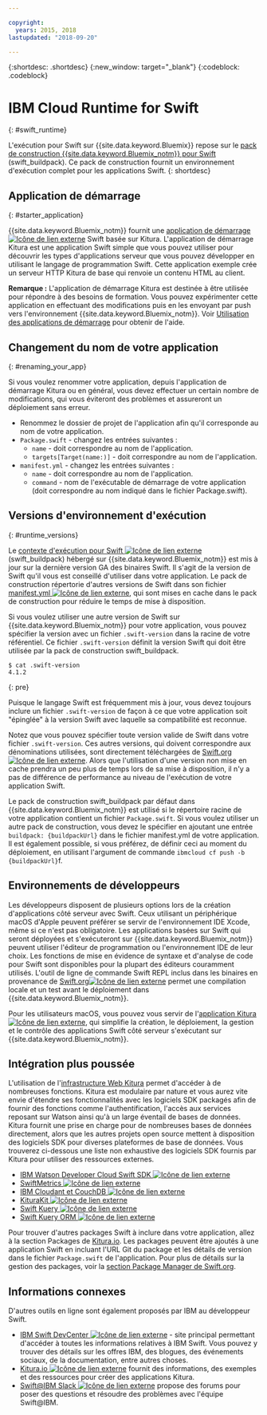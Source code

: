 ```yaml
---

copyright:
  years: 2015, 2018
lastupdated: "2018-09-20"

---
```


{:shortdesc: .shortdesc}
{:new_window: target="_blank"}
{:codeblock: .codeblock}

# IBM Cloud Runtime for Swift
{: #swift_runtime}

L'exécution pour Swift sur {{site.data.keyword.Bluemix}} repose sur le [pack de construction {{site.data.keyword.Bluemix_notm}} pour Swift](https://github.com/IBM-Swift/swift-buildpack) (swift_buildpack).
Ce pack de construction fournit un environnement d'exécution complet pour les applications Swift.
{: shortdesc}

## Application de démarrage
{: #starter_application}

{{site.data.keyword.Bluemix_notm}} fournit une [application de démarrage ![Icône de lien externe](../../icons/launch-glyph.svg "Icône de lien externe")](https://github.com/IBM-Cloud/Kitura-Starter) Swift basée sur Kitura. L'application de démarrage Kitura est une application Swift simple que vous pouvez utiliser pour découvrir les types d'applications serveur que vous pouvez développer en utilisant le langage de programmation Swift. Cette application exemple crée un serveur HTTP Kitura de base qui renvoie un contenu HTML au client.

**Remarque :** L'application de démarrage Kitura est destinée à être utilisée pour répondre à des besoins de formation. Vous pouvez expérimenter cette application en effectuant des modifications puis en les envoyant par push vers l'environnement {{site.data.keyword.Bluemix_notm}}. Voir [Utilisation des applications de démarrage](../common/starter_app_usage.html) pour obtenir de l'aide.

## Changement du nom de votre application
{: #renaming_your_app}

Si vous voulez renommer votre application, depuis l'application de démarrage Kitura ou en général, vous devez effectuer un certain nombre de modifications, qui vous éviteront des problèmes et assureront un déploiement sans erreur.

- Renommez le dossier de projet de l'application afin qu'il corresponde au nom de votre application.
- `Package.swift` - changez les entrées suivantes :
    - `name` - doit correspondre au nom de l'application.
    - `targets[Target(name:)]` - doit correspondre au nom de l'application.
- `manifest.yml` - changez les entrées suivantes :
    - `name` - doit correspondre au nom de l'application.
    - `command` - nom de l'exécutable de démarrage de votre application (doit correspondre au nom indiqué dans le fichier Package.swift).

## Versions d'environnement d'exécution
{: #runtime_versions}

Le [contexte d'exécution pour Swift ![Icône de lien externe](../../icons/launch-glyph.svg "Icône de lien externe")](https://github.com/IBM-Swift/swift-buildpack) (swift_buildpack) hébergé sur {{site.data.keyword.Bluemix_notm}} est mis à jour sur la dernière version GA des binaires Swift. Il s'agit de la version de Swift qu'il vous est conseillé d'utiliser dans votre application. Le pack de construction répertorie d'autres versions de Swift dans son fichier [manifest.yml ![Icône de lien externe](../../icons/launch-glyph.svg "Icône de lien externe")](https://github.com/IBM-Swift/swift-buildpack/blob/master/manifest.yml), qui sont mises en cache dans le pack de construction pour réduire le temps de mise à disposition.

Si vous voulez utiliser une autre version de Swift sur {{site.data.keyword.Bluemix_notm}} pour votre application, vous pouvez spécifier la version avec un fichier `.swift-version` dans la racine de votre référentiel. Ce fichier `.swift-version` définit la version Swift qui doit être utilisée par la pack de construction swift_buildpack.

```
$ cat .swift-version
4.1.2
```
{: pre}

Puisque le langage Swift est fréquemment mis à jour, vous devez toujours inclure un fichier `.swift-version` de façon à ce que votre application soit "épinglée" à la version Swift avec laquelle sa compatibilité est reconnue.

Notez que vous pouvez spécifier toute version valide de Swift dans votre fichier `.swift-version`. Ces autres versions, qui doivent correspondre aux dénominations utilisées, sont directement téléchargées de [Swift.org![Icône de lien externe](../../icons/launch-glyph.svg "Icône de lien externe")](https://swift.org/download/). Alors que l'utilisation d'une version non mise en cache prendra un peu plus de temps lors de sa mise à disposition, il n'y a pas de différence de performance au niveau de l'exécution de votre application Swift.

Le pack de construction swift_buildpack par défaut dans {{site.data.keyword.Bluemix_notm}} est utilisé si le répertoire racine de votre application contient un fichier `Package.swift`.  Si vous voulez utiliser un autre pack de construction, vous devez le spécifier en ajoutant une entrée `buildpack: {buildpackUrl}` dans le fichier manifest.yml de votre application. Il est également possible, si vous préférez, de définir ceci au moment du déploiement, en utilisant l'argument de commande `ibmcloud cf push -b {buildpackUrl}`f.


## Environnements de développeurs

Les développeurs disposent de plusieurs options lors de la création d'applications côté serveur avec Swift. Ceux utilisant un périphérique macOS d'Apple peuvent préférer se servir de l'environnement IDE Xcode, même si ce n'est pas obligatoire.  Les applications basées sur Swift qui seront déployées et s'exécuteront sur {{site.data.keyword.Bluemix_notm}} peuvent utiliser l'éditeur de programmation ou l'environnement IDE de leur choix.  Les fonctions de mise en évidence de syntaxe et d'analyse de code pour Swift sont disponibles pour la plupart des éditeurs couramment utilisés. L'outil de ligne de commande Swift REPL inclus dans les binaires en provenance de [Swift.org![Icône de lien externe](../../icons/launch-glyph.svg "Icône de lien externe")](https://swift.org/) permet une compilation locale et un test avant le déploiement dans {{site.data.keyword.Bluemix_notm}}.

Pour les utilisateurs macOS, vous pouvez vous servir de l'[application Kitura ![Icône de lien externe](../../icons/launch-glyph.svg "Icône de lien externe")](https://www.kitura.io/app.html), qui simplifie la création, le déploiement, la gestion et le contrôle des applications Swift côté serveur s'exécutant sur {{site.data.keyword.Bluemix_notm}}.  


## Intégration plus poussée

L'utilisation de l'[infrastructure Web Kitura](http://ibm-swift.github.io/Kitura/) permet d'accéder à de nombreuses fonctions. Kitura est modulaire par nature et vous aurez vite envie d'étendre ses fonctionnalités avec les logiciels SDK packagés afin de fournir des fonctions comme l'authentification, l'accès aux services reposant sur Watson ainsi qu'à un large éventail de bases de données.  Kitura fournit une prise en charge pour de nombreuses bases de données directement, alors que les autres projets open source mettent à disposition des logiciels SDK pour diverses plateformes de base de données. Vous trouverez ci-dessous une liste non exhaustive des logiciels SDK fournis par Kitura pour utiliser des ressources externes.

- [IBM Watson Developer Cloud Swift SDK ![Icône de lien externe](../../icons/launch-glyph.svg "Icône de lien extene")](https://github.com/watson-developer-cloud/swift-sdk/)
- [SwiftMetrics ![Icône de lien externe](../../icons/launch-glyph.svg "Icône de lien externe")](https://github.com/RuntimeTools/SwiftMetrics)
- [IBM Cloudant et CouchDB ![Icône de lien externe](../../icons/launch-glyph.svg "Icône de lien externe")](https://github.com/IBM-Swift/Kitura-CouchDB)
- [KituraKit ![Icône de lien externe](../../icons/launch-glyph.svg "Icône de lien externe")](https://github.com/IBM-Swift/KituraKit)
- [Swift Kuery ![Icône de lien externe](../../icons/launch-glyph.svg "Icône de lien externe")](https://github.com/IBM-Swift/Swift-Kuery/)
- [Swift Kuery ORM ![Icône de lien externe](../../icons/launch-glyph.svg "Icône de lien externe")](https://github.com/IBM-Swift/Swift-Kuery-ORM)

Pour trouver d'autres packages Swift à inclure dans votre application, allez à la section Packages de [Kitura.io](https://www.kitura.io/packages.html). Les packages peuvent être ajoutés à une application Swift en incluant l'URL Git du package et les détails de version dans le fichier `Package.swift` de l'application. Pour plus de détails sur la gestion des packages, voir la [section Package Manager de Swift.org](https://swift.org/package-manager/).


## Informations connexes

D'autres outils en ligne sont également proposés par IBM au développeur Swift.
- [IBM Swift DevCenter ![Icône de lien externe](../../icons/launch-glyph.svg "Icône de lien externe")](https://developer.ibm.com/swift/) - site principal permettant d'accéder à toutes les informations relatives à IBM Swift. Vous pouvez y trouver des détails sur les offres IBM, des blogues, des événements sociaux, de la documentation, entre autres choses.
- [Kitura.io ![Icône de lien externe](../../icons/launch-glyph.svg "Icône de lien externe")](https://www.kitura.io/index.html) fournit des informations, des exemples et des ressources pour créer des applications Kitura.
- [Swift@IBM Slack ![Icône de lien externe](../../icons/launch-glyph.svg "Icône de lien externe")](http://swift-at-ibm-slack.mybluemix.net/) propose des forums pour poser des questions et résoudre des problèmes avec l'équipe Swift@IBM.
